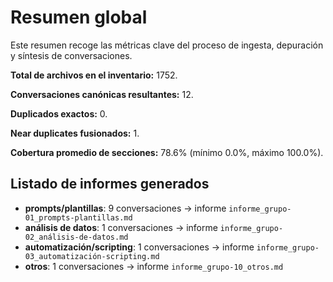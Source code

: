 # Resumen global

Este resumen recoge las métricas clave del proceso de ingesta, depuración y síntesis de conversaciones.

**Total de archivos en el inventario:** 1752.

**Conversaciones canónicas resultantes:** 12.

**Duplicados exactos:** 0.

**Near duplicates fusionados:** 1.

**Cobertura promedio de secciones:** 78.6% (mínimo 0.0%, máximo 100.0%).

## Listado de informes generados

- **prompts/plantillas**: 9 conversaciones → informe `informe_grupo-01_prompts-plantillas.md`
- **análisis de datos**: 1 conversaciones → informe `informe_grupo-02_análisis-de-datos.md`
- **automatización/scripting**: 1 conversaciones → informe `informe_grupo-03_automatización-scripting.md`
- **otros**: 1 conversaciones → informe `informe_grupo-10_otros.md`
